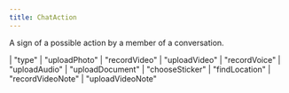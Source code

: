 ```yaml
---
title: ChatAction
---
```


A sign of a possible action by a member of a conversation.

<div class="font-mono whitespace-pre"><span class="opacity-50">| </span><span>&quot;type&quot;</span><span class="opacity-50">
| </span><span>&quot;uploadPhoto&quot;</span><span class="opacity-50">
| </span><span>&quot;recordVideo&quot;</span><span class="opacity-50">
| </span><span>&quot;uploadVideo&quot;</span><span class="opacity-50">
| </span><span>&quot;recordVoice&quot;</span><span class="opacity-50">
| </span><span>&quot;uploadAudio&quot;</span><span class="opacity-50">
| </span><span>&quot;uploadDocument&quot;</span><span class="opacity-50">
| </span><span>&quot;chooseSticker&quot;</span><span class="opacity-50">
| </span><span>&quot;findLocation&quot;</span><span class="opacity-50">
| </span><span>&quot;recordVideoNote&quot;</span><span class="opacity-50">
| </span><span>&quot;uploadVideoNote&quot;</span></div>

